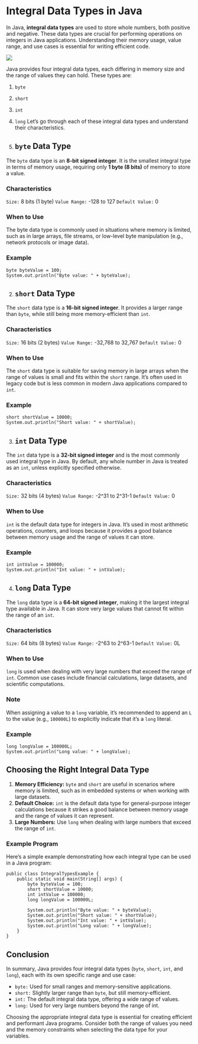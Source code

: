 # Integral Data Types in Java
In Java, **integral data types** are used to store whole numbers, both positive and negative. These data types are crucial for performing operations on integers in Java applications. Understanding their memory usage, value range, and use cases is essential for writing efficient code.

[![](https://markdown-videos-api.jorgenkh.no/youtube/F-9LBTCWA9s)](https://youtu.be/F-9LBTCWA9s)

Java provides four integral data types, each differing in memory size and the range of values they can hold. These types are:
1. `byte`
2. `short`
3. `int`
4. `long`
Let’s go through each of these integral data types and understand their characteristics.

1. ## `byte` Data Type
The `byte` data type is an **8-bit signed integer**. It is the smallest integral type in terms of memory usage, requiring only **1 byte (8 bits)** of memory to store a value.

### Characteristics
`Size:` 8 bits (1 byte)
`Value Range:` -128 to 127
`Default Value:` 0

### When to Use
The byte data type is commonly used in situations where memory is limited, such as in large arrays, file streams, or low-level byte manipulation (e.g., network protocols or image data).

### Example
```
byte byteValue = 100;
System.out.println("Byte value: " + byteValue);
```

2. ## `short` Data Type
The `short` data type is a **16-bit signed integer**. It provides a larger range than `byte`, while still being more memory-efficient than `int`.

### Characteristics
`Size:` 16 bits (2 bytes)
`Value Range:` -32,768 to 32,767
`Default Value:` 0

### When to Use
The `short` data type is suitable for saving memory in large arrays when the range of values is small and fits within the `short` range. It’s often used in legacy code but is less common in modern Java applications compared to `int`.

### Example
```
short shortValue = 10000;
System.out.println("Short value: " + shortValue);
```

3. ## `int` Data Type
The `int` data type is a **32-bit signed integer** and is the most commonly used integral type in Java. By default, any whole number in Java is treated as an `int`, unless explicitly specified otherwise.

### Characteristics
`Size:` 32 bits (4 bytes)
`Value Range:` -2^31 to 2^31-1
`Default Value:` 0

### When to Use
`int` is the default data type for integers in Java. It’s used in most arithmetic operations, counters, and loops because it provides a good balance between memory usage and the range of values it can store.

### Example
```
int intValue = 100000;
System.out.println("Int value: " + intValue);
```

4. ## `long` Data Type
The `long` data type is a **64-bit signed integer**, making it the largest integral type available in Java. It can store very large values that cannot fit within the range of an `int`.

### Characteristics
`Size:` 64 bits (8 bytes)
`Value Range:` -2^63 to 2^63-1
`Default Value:` 0L

### When to Use
`long` is used when dealing with very large numbers that exceed the range of `int`. Common use cases include financial calculations, large datasets, and scientific computations.

### Note
When assigning a value to a `long` variable, it’s recommended to append an `L` to the value (e.g., `100000L`) to explicitly indicate that it’s a `long` literal.

### Example
```
long longValue = 100000L;
System.out.println("Long value: " + longValue);
```

## Choosing the Right Integral Data Type
1. **Memory Efficiency:** `byte` and `short` are useful in scenarios where memory is limited, such as in embedded systems or when working with large datasets.
2. **Default Choice:** `int` is the default data type for general-purpose integer calculations because it strikes a good balance between memory usage and the range of values it can represent.
3. **Large Numbers:** Use `long` when dealing with large numbers that exceed the range of `int`.

### Example Program
Here’s a simple example demonstrating how each integral type can be used in a Java program:
```
public class IntegralTypesExample {
    public static void main(String[] args) {
        byte byteValue = 100;
        short shortValue = 10000;
        int intValue = 100000;
        long longValue = 100000L;

        System.out.println("Byte value: " + byteValue);
        System.out.println("Short value: " + shortValue);
        System.out.println("Int value: " + intValue);
        System.out.println("Long value: " + longValue);
    }
}
```

## Conclusion
In summary, Java provides four integral data types (`byte`, `short`, `int`, and `long`), each with its own specific range and use case:
* `byte:` Used for small ranges and memory-sensitive applications.
* `short:` Slightly larger range than `byte`, but still memory-efficient.
* `int:` The default integral data type, offering a wide range of values.
* `long:` Used for very large numbers beyond the range of int.

Choosing the appropriate integral data type is essential for creating efficient and performant Java programs. Consider both the range of values you need and the memory constraints when selecting the data type for your variables.